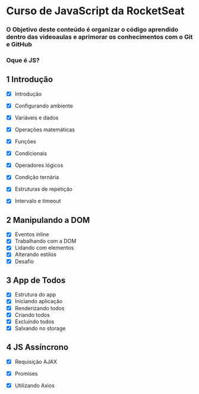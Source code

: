 # Curso de JavaScript da RocketSeat 
### O Objetivo deste conteúdo é organizar o código aprendido dentro das videoaulas e aprimorar os conhecimentos com o Git e GitHub 

### Oque é JS?
#### 
## 1 Introdução
- [x] Introdução
- [X] Configurando ambiente
- [X] Variáveis e dados
- [X] Operações matemáticas
- [X] Funções
- [X] Condicionais
- [X] Operadores lógicos
- [X] Condição ternária
- [X] Estruturas de repetição
- [X] Intervalo e timeout


## 2 Manipulando a DOM
- [x] Eventos inline
- [x] Trabalhando com a DOM
- [x] Lidando com elementos
- [x] Alterando estilos
- [x] Desafio

## 3 App de Todos
- [x] Estrutura do app
- [x] Iniciando aplicação
- [x] Renderizando todos
- [x] Criando todos
- [x] Excluindo todos
- [x] Salvando no storage

## 4 JS Assíncrono
- [x] Requisição AJAX
- [x] Promises
- [x] Utilizando Axios

